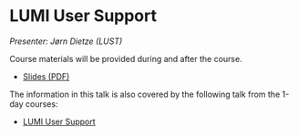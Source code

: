# LUMI User Support

*Presenter: Jørn Dietze (LUST)*

Course materials will be provided during and after the course.

<!--
<video src="https://462000265.lumidata.eu/4day-20231003/recordings/4_11_LUMI_Support_and_Documentation.mp4" controls="controls">
</video>
-->

-   [Slides (PDF)](https://462000265.lumidata.eu/4day-20231003/files/LUMI-4day-20231003-4_11_LUMI_Support_and_Documentation.pdf)

<!--
-   Permanent archive on LUMI:

    -   Slides: `/appl/local/training/4day-20231003/files/LUMI-4day-20231003-4_11_LUMI_Support_and_Documentation.pdf`

    -   Recording: `/appl/local/training/4day-20231003/recordings/4_11_LUMI_Support_and_Documentation.mp4`
-->



The information in this talk is also covered by the following talk from the 1-day courses:

-   [LUMI User Support](../1day-20230921/video_09_LUMI_User_Support.md)

